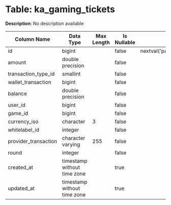 # Table: ka_gaming_tickets

**Description**: No description available

| Column Name | Data Type | Max Length | Is Nullable | Default | Primary Key | Foreign Key |
|-------------|-----------|------------|-------------|---------|-------------|-------------|
| id | bigint |  | false | nextval('pam.ka_gaming_tickets_id_seq'::regclass) | ka_gaming_tickets | ka_gaming_tickets |
| amount | double precision |  | false |  |  |  |
| transaction_type_id | smallint |  | false |  | ka_gaming_tickets | transaction_types |
| wallet_transaction | bigint |  | false |  |  |  |
| balance | double precision |  | false |  |  |  |
| user_id | bigint |  | false |  | ka_gaming_tickets | users |
| game_id | bigint |  | false |  | ka_gaming_tickets | games |
| currency_iso | character | 3 | false |  | ka_gaming_tickets | currencies |
| whitelabel_id | integer |  | false |  | ka_gaming_tickets | whitelabels |
| provider_transaction | character varying | 255 | false |  |  |  |
| round | integer |  | false |  |  |  |
| created_at | timestamp without time zone |  | true |  |  |  |
| updated_at | timestamp without time zone |  | true |  |  |  |
